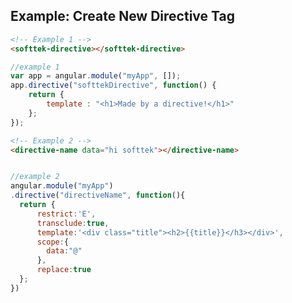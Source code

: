 ## Example: Create New Directive Tag

```html
<!-- Example 1 -->
<softtek-directive></softtek-directive>
```
```javascript
//example 1
var app = angular.module("myApp", []);
app.directive("softtekDirective", function() {
    return {
        template : "<h1>Made by a directive!</h1>"
    };
});

```

```html
<!-- Example 2 -->
<directive-name data="hi softtek"></directive-name>
```

```javascript

//example 2
angular.module("myApp")
.directive("directiveName", function(){
  return {
      restrict:'E',
      transclude:true,
      template:'<div class="title"><h2>{{title}}</h3></div>',
      scope:{
        data:"@"
      },
      replace:true
  };
})

```
